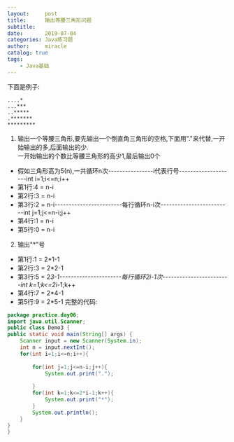 ```yaml
---
layout:     post
title:      输出等腰三角形问题
subtitle:   
date:       2019-07-04
categories: Java练习题
author:     miracle
catalog: true
tags:
    - Java基础
---
```

下面是例子:   
```
....*  
...***  
..*****  
.*******  
********* 
``` 
1. 输出一个等腰三角形,要先输出一个倒直角三角形的空格,下面用"."来代替,一开始输出的多,后面输出的少.  
一开始输出的个数比等腰三角形的高少1,最后输出0个  
* 假如三角形高为5(n),一共循环n次----------------i代表行号--------------------int i=1;i<=n;i++
* 第1行:4 = n-i
* 第2行:3 = n-i 
* 第3行:2 = n-i------------------------每行循环n-i次-------------------------int j=1;j<=n-i;j++                                     
* 第4行:1 = n-i  
* 第5行:0 = n-i                                                                                   
2. 输出"*"号
* 第1行:1 = 2*1-1 
* 第2行:3 = 2*2-1
* 第3行:5 = 2*3-1----------------------每行循环2i-1次------------------------int k=1;k<=2*i-1;k++
* 第4行:7 = 2*4-1
* 第5行:9 = 2*5-1
完整的代码:  
```java
package practice.day06;
import java.util.Scanner;
public class Demo3 {
public static void main(String[] args) {
	Scanner input = new Scanner(System.in);
	int n = input.nextInt();
	for(int i=1;i<=n;i++){
		
		for(int j=1;j<=n-i;j++){
			System.out.print(".");
			
		}
		for(int k=1;k<=2*i-1;k++){
			System.out.print("*");
		}
		System.out.println();
	}
}
}
```